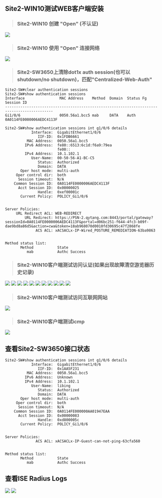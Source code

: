 ## Site2-WIN10测试WEB客户端安装 

> ### Site2-WIN10 创建 "Open" (不认证)
![](./images/17.4.2_anyconnect_open认证.png)

> ### Site2-WIN10 使用 "Open" 连接网络
![](./images/17.4.3_anyconnect_open认证.png)

> ### Site2-SW3650上清除dot1x auth session(也可以shutdown/no shutdown)，匹配"Centralized-Web-Auth"
```shell
Site2-SW#clear authentication sessions
Site2-SW#show authentication sessions                    
Interface                MAC Address    Method  Domain  Status Fg  Session ID
--------------------------------------------------------------------------------------------
Gi1/0/6                  0050.56a1.bcc5 mab     DATA    Auth        0A0114FE0000006AEDC4113F
```
```shell
Site2-SW#show authentication sessions int g1/0/6 details 
            Interface:  GigabitEthernet1/0/6
               IIF-ID:  0x1FDB6661
          MAC Address:  0050.56a1.bcc5
         IPv6 Address:  fe80::6513:6c1d:f6a9:79ea
                        fe00::
         IPv4 Address:  10.1.102.1
            User-Name:  00-50-56-A1-BC-C5
               Status:  Authorized
               Domain:  DATA
       Oper host mode:  multi-auth
     Oper control dir:  both
      Session timeout:  N/A
    Common Session ID:  0A0114FE0000006AEDC4113F
      Acct Session ID:  0x00000025
               Handle:  0xef00001c
       Current Policy:  POLICY_Gi1/0/6


Server Policies:
     URL Redirect ACL: WEB-REDIRECT
         URL Redirect: https://PSN-2.qytang.com:8443/portal/gateway?sessionId=0A0114FE0000006AEDC4113F&portal=d06bc251-f644-4fc3-b09f-dae9bd8a86d5&action=cwa&token=18ab968070d0010fd30695c47f2868fe
              ACS ACL: xACSACLx-IP-Wired_POSTURE_REMEDIATION-63ba9863


Method status list:
       Method           State
          mab           Authc Success
```


> ### Site2-WIN10客户端测试访问认证(如果出现故障清空游览器历史记录)
![](./images/17.4.4_访客门户-注册访客权限.png)
![](./images/17.4.5_访客门户-注册访客权限.png)
![](./images/17.4.6_访客门户-注册访客权限.png)
![](./images/17.4.7_访客门户-注册访客权限.png)
![](./images/17.4.8_访客门户-注册访客权限.png)
![](./images/17.4.9_访客门户-注册访客权限.png)
![](./images/17.4.10_访客门户-注册访客权限.png)
![](./images/17.4.11_访客门户-注册访客权限.png)
![](./images/17.4.12_访客门户-注册访客权限.png)
![](./images/17.4.13_访客门户-注册访客权限.png)
![](./images/17.4.14_访客门户-注册访客权限.png)


> ### Site2-WIN10客户端测试访问互联网网站
![](./images/17.4.15_Site2-WIN10客户端测试访问互联网网站.png)

> ### Site2-WIN10客户端测试icmp
![](./images/17.4.16_Site2-WIN10客户端测试icmp.png)

## 查看Site2-SW3650接口状态
```shell
Site2-SW#show authentication sessions int g1/0/6 details 
            Interface:  GigabitEthernet1/0/6
               IIF-ID:  0x1AA5F231
          MAC Address:  0050.56a1.bcc5
         IPv6 Address:  Unknown
         IPv4 Address:  10.1.102.1
            User-Name:  libing
               Status:  Authorized
               Domain:  DATA
       Oper host mode:  multi-auth
     Oper control dir:  both
      Session timeout:  N/A
    Common Session ID:  0A0114FE000000AA01947EAA
      Acct Session ID:  0x00000083
               Handle:  0xd800005c
       Current Policy:  POLICY_Gi1/0/6
          

Server Policies:
              ACS ACL: xACSACLx-IP-Guest-can-not-ping-63cfa560


Method status list:
       Method           State
          mab           Authc Success
```

## 查看ISE Radius Logs
![](./images/17.4.17_查看ISE%20Radius%20Logs.png)
![](./images/17.4.18_查看ISE%20Radius%20Logs.png)
